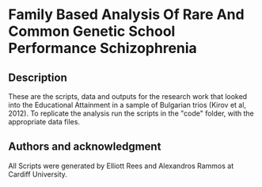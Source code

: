 # Family Based Analysis Of Rare And Common Genetic School Performance Schizophrenia



## Description
These are the scripts, data and outputs for the research work that looked into the Educational Attainment in a sample of Bulgarian trios (Kirov et al, 2012). To replicate the analysis run the scripts in the "code" folder, with the appropriate data files.


## Authors and acknowledgment
All Scripts were generated by Elliott Rees and Alexandros Rammos at Cardiff University.

